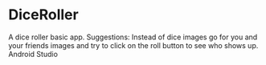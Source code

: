 # DiceRoller
A dice roller basic app.
Suggestions: Instead of dice images go for you and your friends images and try to click on the roll button to see who shows up.
Android Studio
